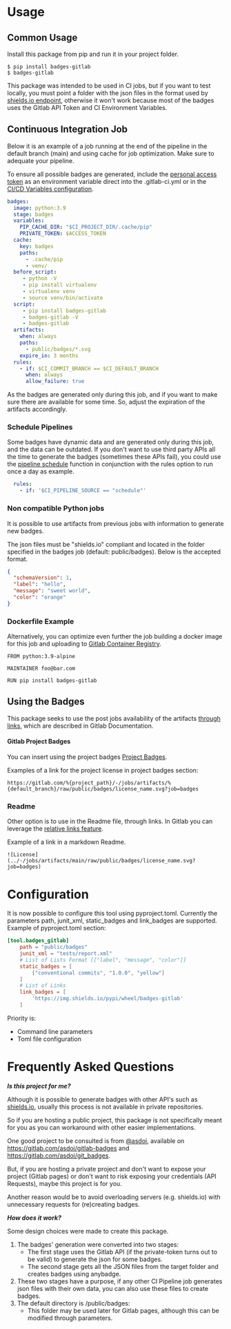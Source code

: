 # Usage 

## Common Usage

Install this package from pip and run it in your project folder.

```code
$ pip install badges-gitlab
$ badges-gitlab
```
This package was intended to be used in CI jobs, but if you want to test locally, you must point a 
folder with the json files in the format used by [shields.io endpoint](https://shields.io/endpoint),
otherwise it won't work because most of the badges uses the Gitlab API Token and CI Environment Variables.

## Continuous Integration Job

Below it is an example of a job running at the end of the pipeline in the default branch (main) 
and using cache for job optimization. Make sure to adequate your pipeline.

To ensure all possible badges are generated, include the [personal access token](https://docs.gitlab.com/ee/user/profile/personal_access_tokens.html) 
as an environment variable direct into the .gitlab-ci.yml or 
in the [CI/CD Variables configuration](https://docs.gitlab.com/ee/ci/variables/).

```yaml
badges:
  image: python:3.9
  stage: badges
  variables:
    PIP_CACHE_DIR: "$CI_PROJECT_DIR/.cache/pip"
    PRIVATE_TOKEN: $ACCESS_TOKEN
  cache:
    key: badges
    paths:
      - .cache/pip
      - venv/
  before_script:
     - python -V        
     - pip install virtualenv
     - virtualenv venv
     - source venv/bin/activate
  script:
     - pip install badges-gitlab
     - badges-gitlab -V
     - badges-gitlab
  artifacts:
    when: always
    paths:
      - public/badges/*.svg
    expire_in: 3 months
  rules:
    - if: $CI_COMMIT_BRANCH == $CI_DEFAULT_BRANCH
      when: always
      allow_failure: true
 ```

As the badges are generated only during this job, and if you want to make sure there are available for some 
time. So, adjust the expiration of the artifacts accordingly.

### Schedule Pipelines

Some badges have dynamic data and are generated only during this job, and the data can be outdated.
If you don't want to use third party APIs all the time to generate the badges (sometimes these APIs fail), you could use the 
[pipeline schedule](https://docs.gitlab.com/ee/ci/pipelines/schedules.html) 
function in conjunction with the rules option to run once a day as example.

```yaml
  rules:
    - if: '$CI_PIPELINE_SOURCE == "schedule"'
```

### Non compatible Python jobs

It is possible to use artifacts from previous jobs with information to generate new badges.

The json files must be "shields.io" compliant and located in the folder specified in the badges job 
(default: public/badges). Below is the accepted format.

```json
{
  "schemaVersion": 1,
  "label": "hello",
  "message": "sweet world",
  "color": "orange"
}
```

### Dockerfile Example

Alternatively, you can optimize even further the job building a docker image for this job and uploading
to [Gitlab Container Registry](https://docs.gitlab.com/ee/user/packages/container_registry).

```
FROM python:3.9-alpine

MAINTAINER foo@bar.com

RUN pip install badges-gitlab
```

## Using the Badges

This package seeks to use the post jobs availability of the artifacts 
[through links](https://docs.gitlab.com/ee/ci/pipelines/job_artifacts.html#access-the-latest-job-artifacts-by-url), 
which are described in Gitlab Documentation.

#### Gitlab Project Badges

You can insert using the project badges [Project Badges](https://docs.gitlab.com/ee/user/project/badges.html#badges).

Examples of a link for the project license in project badges section:

```
https://gitlab.com/%{project_path}/-/jobs/artifacts/%{default_branch}/raw/public/badges/license_name.svg?job=badges
```

### Readme

Other option is to use in the Readme file, through links. In Gitlab you can leverage the [relative links
feature](https://docs.gitlab.com/ee/user/markdown.html#links).

Example of a link in a markdown Readme.

```
![License](../-/jobs/artifacts/main/raw/public/badges/license_name.svg?job=badges)
```
# Configuration

It is now possible to configure this tool using pyproject.toml. 
Currently the parameters path, junit_xml, static_badges and link_badges are supported.
Example of pyproject.toml section:
```toml
[tool.badges_gitlab]
    path = "public/badges"
    junit_xml = "tests/report.xml"
    # List of Lists Format [["label", "message", "color"]]
    static_badges = [
        ["conventional commits", "1.0.0", "yellow"]
    ]
    # List of Links
    link_badges = [
        'https://img.shields.io/pypi/wheel/badges-gitlab'
    ]
```
Priority is:
- Command line parameters
- Toml file configuration

# Frequently Asked Questions

***Is this project for me?***

Although it is possible to generate badges with other API's such as [shields.io](http://shields.io), 
usually this process is not available in private repositories.

So if you are hosting a public project, this package is not specifically meant 
for you as you can workaround with other easier implementations. 

One good project to be consulted is from [@asdoi](https://gitlab.com/asdoi), available on
https://gitlab.com/asdoi/gitlab-badges and https://gitlab.com/asdoi/git_badges.

But, if you are hosting a private project and don't want to expose your project (Gitlab pages) 
or don't want to risk exposing your credentials (API Requests), maybe this project is for you.

Another reason would be to avoid overloading servers (e.g. shields.io) with unnecessary 
requests for (re)creating badges.

***How does it work?***

Some design choices were made to create this package.
1. The badges' generation were converted into two stages:
    - The first stage uses the Gitlab API (if the private-token turns out to be valid) to generate the json for some badges.
    - The second stage gets all the JSON files from the target folder and creates badges using anybadge.
2. These two stages have a purpose, if any other CI Pipeline job generates json files with their own data, you can also use these files to create badges.
3. The default directory is /public/badges:
    - This folder may be used later for Gitlab pages, although this can be modified through parameters.


